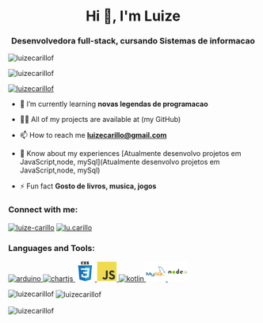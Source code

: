 <h1 align="center">Hi 👋, I'm Luize</h1>
<h3 align="center">Desenvolvedora full-stack, cursando Sistemas de informacao</h3>
<p align="left"> <img src="https://media4.giphy.com/media/p4NLw3I4U0idi/giphy.gif" alt="luizecarillof" /> </p>

<p align="left"> <img src="https://komarev.com/ghpvc/?username=luizecarillof&label=Profile%20views&color=0e75b6&style=flat" alt="luizecarillof" /> </p>

<p align="left"> <a href="https://github.com/ryo-ma/github-profile-trophy"><img src="https://github-profile-trophy.vercel.app/?username=luizecarillof" alt="luizecarillof" /></a> </p>

- 🌱 I’m currently learning **novas legendas de programacao**

- 👨‍💻 All of my projects are available at (my GitHub)

- 📫 How to reach me **luizecarillo@gmail.com**

- 📄 Know about my experiences [Atualmente desenvolvo projetos em JavaScript,node, mySql](Atualmente desenvolvo projetos em JavaScript,node, mySql)

- ⚡ Fun fact **Gosto de livros, musica, jogos**

<h3 align="left">Connect with me:</h3>
<p align="left">
<a href="https://linkedin.com/in/luize-carillo" target="blank"><img align="center" src="https://raw.githubusercontent.com/rahuldkjain/github-profile-readme-generator/master/src/images/icons/Social/linked-in-alt.svg" alt="luize-carillo" height="30" width="40" /></a>
<a href="https://instagram.com/lu.carillo" target="blank"><img align="center" src="https://raw.githubusercontent.com/rahuldkjain/github-profile-readme-generator/master/src/images/icons/Social/instagram.svg" alt="lu.carillo" height="30" width="40" /></a>
</p>


<h3 align="left">Languages and Tools:</h3>
<p align="left"> <a href="https://www.arduino.cc/" target="_blank" rel="noreferrer"> <img src="https://cdn.worldvectorlogo.com/logos/arduino-1.svg" alt="arduino" width="40" height="40"/> </a> <a href="https://www.chartjs.org" target="_blank" rel="noreferrer"> <img src="https://www.chartjs.org/media/logo-title.svg" alt="chartjs" width="40" height="40"/> </a> <a href="https://www.w3schools.com/css/" target="_blank" rel="noreferrer"> <img src="https://raw.githubusercontent.com/devicons/devicon/master/icons/css3/css3-original-wordmark.svg" alt="css3" width="40" height="40"/> </a> <a href="https://developer.mozilla.org/en-US/docs/Web/JavaScript" target="_blank" rel="noreferrer"> <img src="https://raw.githubusercontent.com/devicons/devicon/master/icons/javascript/javascript-original.svg" alt="javascript" width="40" height="40"/> </a> <a href="https://kotlinlang.org" target="_blank" rel="noreferrer"> <img src="https://www.vectorlogo.zone/logos/kotlinlang/kotlinlang-icon.svg" alt="kotlin" width="40" height="40"/> </a> <a href="https://www.mysql.com/" target="_blank" rel="noreferrer"> <img src="https://raw.githubusercontent.com/devicons/devicon/master/icons/mysql/mysql-original-wordmark.svg" alt="mysql" width="40" height="40"/> </a> <a href="https://nodejs.org" target="_blank" rel="noreferrer"> <img src="https://raw.githubusercontent.com/devicons/devicon/master/icons/nodejs/nodejs-original-wordmark.svg" alt="nodejs" width="40" height="40"/> </a> </p>

<p><img align="left" src="https://github-readme-stats.vercel.app/api/top-langs?username=luizecarillof&show_icons=true&locale=en&layout=compact" alt="luizecarillof" /></p>

<p>&nbsp;<img align="center" src="https://github-readme-stats.vercel.app/api?username=luizecarillof&show_icons=true&locale=en" alt="luizecarillof" /></p>

<p><img align="center" src="https://github-readme-streak-stats.herokuapp.com/?user=luizecarillof&" alt="luizecarillof" /></p>

